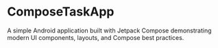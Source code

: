 # ComposeTaskApp
A simple Android application built with Jetpack Compose demonstrating modern UI components, layouts, and Compose best practices.
